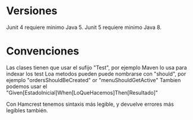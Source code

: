 
# Versiones 
Junit 4 requiere minimo Java 5.
Junit 5 requiere minimo Java 8.

# Convenciones
Las clases tienen que usar el sufijo "Test", por ejemplo Maven lo usa para indexar los test
Loa metodos pueden puede nombrarse con "should", por ejemplo "ordersShouldBeCreated" or "menuShouldGetActive"
Tambien podemos usar el "Given[EstadoInicial]When[LoQueHacemos]Then[Resultado]" 


Con Hamcrest tenemos sintaxis más legible, y devuelve errores más legibles también.

